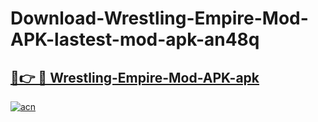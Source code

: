 # Download-Wrestling-Empire-Mod-APK-lastest-mod-apk-an48q

<h2><a href="https://apkcomod.com?title=Wrestling-Empire-Mod-APK">🔗👉 🔴 Wrestling-Empire-Mod-APK-apk </a></h2>

[![acn](https://github.com/user-attachments/assets/0f9c940e-d8b0-45ae-aac7-cd30a18b3e1c)](https://apkcomod.com?title=Wrestling-Empire-Mod-APK)
